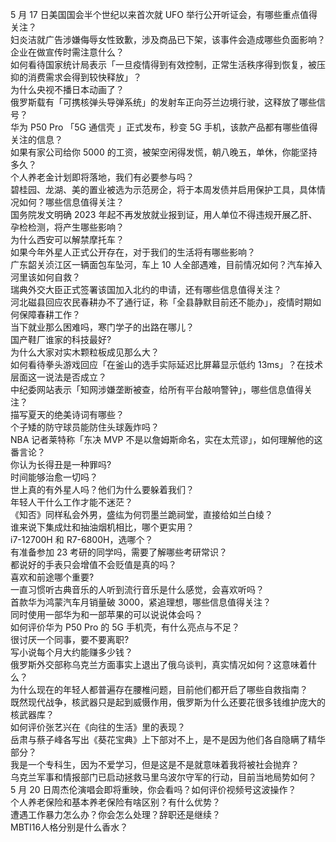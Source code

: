 5 月 17 日美国国会半个世纪以来首次就 UFO 举行公开听证会，有哪些重点值得关注？  
妇炎洁就广告涉嫌侮辱女性致歉，涉及商品已下架，该事件会造成哪些负面影响？企业在做宣传时需注意什么？  
如何看待国家统计局表示「一旦疫情得到有效控制，正常生活秩序得到恢复，被压抑的消费需求会得到较快释放」？  
为什么央视不播日本动画了？  
俄罗斯载有「可携核弹头导弹系统」的发射车正向芬兰边境行驶，这释放了哪些信号？  
华为 P50 Pro 「5G 通信壳 」正式发布，秒变 5G 手机，该款产品都有哪些值得关注的信息？  
如果有家公司给你 5000 的工资，被架空闲得发慌，朝八晚五，单休，你能坚持多久？  
个人养老金计划即将落地，我们有必要参与吗？  
碧桂园、龙湖、美的置业被选为示范房企，将于本周发债并启用保护工具，具体情况如何？哪些信息值得关注？  
国务院发文明确 2023 年起不再发放就业报到证，用人单位不得违规开展乙肝、孕检检测，将产生哪些影响？  
为什么西安可以解禁摩托车？  
如果今年外星人正式公开存在，对于我们的生活将有哪些影响？  
广东韶关浈江区一辆面包车坠河，车上 10 人全部遇难，目前情况如何？汽车掉入河里该如何自救？  
瑞典外交大臣正式签署该国加入北约的申请，还有哪些信息值得关注？  
河北磁县回应农民春耕办不了通行证，称「全县静默目前还不能办」，疫情时期如何保障春耕工作？  
当下就业那么困难吗，寒门学子的出路在哪儿？  
国产鞋厂谁家的科技最好?  
为什么大家对实木颗粒板成见那么大？  
如何看待拳头游戏回应「在釜山的选手实际延迟比屏幕显示低约 13ms」？在技术层面这一说法是否成立？  
中纪委网站表示「知网涉嫌垄断被查，给所有平台敲响警钟」，哪些信息值得关注？  
描写夏天的绝美诗词有哪些？  
个子矮的防守球员能防住头球轰炸吗？  
NBA 记者莱特称「东决 MVP 不是以詹姆斯命名，实在太荒谬」，如何理解他的这番言论？  
你认为长得丑是一种罪吗?  
时间能够治愈一切吗？  
世上真的有外星人吗？他们为什么要躲着我们？  
年轻人干什么工作才能不迷茫？  
《知否》同样私会外男，盛纮为何罚墨兰跪祠堂，直接给如兰白绫？  
谁来说下集成灶和抽油烟机相比，哪个更实用？  
i7-12700H 和 R7-6800H，选哪个？  
有准备参加 23 考研的同学吗，需要了解哪些考研常识？  
都说好的手表只会增值不会贬值是真的吗？  
喜欢和前途哪个重要?  
一直习惯听古典音乐的人听到流行音乐是什么感觉，会喜欢听吗？  
首款华为鸿蒙汽车月销量破 3000，紧追理想，哪些信息值得关注？  
同时使用一部华为和一部苹果的可以说说体会吗？  
如何评价华为 P50 Pro 的 5G 手机壳，有什么亮点与不足？  
很讨厌一个同事，要不要离职?  
写小说每个月大约能赚多少钱？  
俄罗斯外交部称乌克兰方面事实上退出了俄乌谈判，真实情况如何？这意味着什么？  
为什么现在的年轻人都普遍存在腰椎问题，目前他们都开启了哪些自救指南？  
既然现代战争，核武器只是起到威慑作用，俄罗斯为什么还要花很多钱维护庞大的核武器库？  
如何评价张艺兴在《向往的生活》里的表现？  
岳肃与蔡子峰各写出《葵花宝典》上下部对不上，是不是因为他们各自隐瞒了精华部分？  
我是一个专科生，因为不爱学习，但是这是不是就意味着我将被社会抛弃？  
乌克兰军事和情报部门已启动拯救马里乌波尔守军的行动，目前当地局势如何？  
5 月 20 日周杰伦演唱会即将重映，你会看吗？如何评价视频号这波操作？  
个人养老保险和基本养老保险有啥区别？有什么优势？  
遭遇工作暴力怎么办？你会怎么处理？辞职还是继续？  
MBTI16人格分别是什么香水？  
